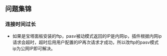 问题集锦
---

### 连接时间过长
- 如果是宝塔面板安装的ftp，pasv被动模式返回的IP是内网ip，插件根据内网ip请求会超时，超时后用用户配置的IP再次请求才成功，所以改ftp的pasv模式ip为公网IP即可解决。
